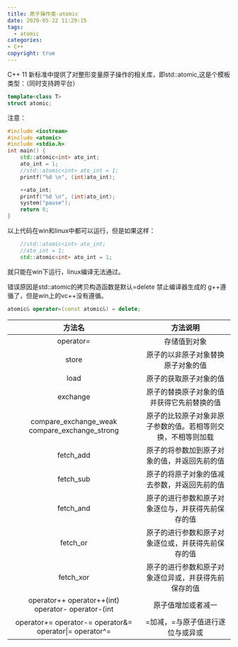 ```yaml
---
title: 原子操作类-atomic
date: 2020-05-22 11:29:15
tags:
  - atomic
categories: 
- C++
copyright: true
---
```


C++ 11 新标准中提供了对整形变量原子操作的相关库，即std::atomic,这是个模板类型：（同时支持跨平台）

```C++
template<class T>
struct atomic;
```

注意：

```C++
#include <iostream>
#include <atomic>
#include <stdio.h>
int main() {
	std::atomic<int> ato_int;
	ato_int = 1;
    //std::atomic<int> ato_int = 1;
	printf("%d \n", (int)ato_int);

	++ato_int;
	printf("%d \n", (int)ato_int);
	system("pause");
	return 0;
}
```

以上代码在win和linux中都可以运行，但是如果这样：

```C++
	//std::atomic<int> ato_int;
	//ato_int = 1;
    std::atomic<int> ato_int = 1;
```

就只能在win下运行，linux编译无法通过。

<!--more-->

错误原因是std::atomic的拷贝构造函数是默认=delete 禁止编译器生成的 g++遵循了，但是win上的vc++没有遵循。

```C++
atomic& operator=(const atomic&) = delete;
```

|                         方法名                          |                           方法说明                           |
| :-----------------------------------------------------: | :----------------------------------------------------------: |
|                        operator=                        |                         存储值到对象                         |
|                          store                          |              原子的以非原子对象替换原子对象的值              |
|                          load                           |                    原子的获取原子对象的值                    |
|                        exchange                         |          原子的替换原子对象的值并获得它先前替换的值          |
|   compare_exchange_weak<br />compare_exchange_strong    | 原子的比较原子对象非原子参数的值。若相等则交换，不相等则加载 |
|                        fetch_add                        |         原子的将参数加到原子对象的值，并返回先前的值         |
|                        fetch_sub                        |         原子的将原子对象的值减去参数，并返回先前的值         |
|                        fetch_and                        |      原子的进行参数和原子对象逐位与，并获得先前保存的值      |
|                        fetch_or                         |      原子的进行参数和原子对象逐位或，并获得先前保存的值      |
|                        fetch_xor                        |     原子的进行参数和原子对象逐位异或，并获得先前保存的值     |
|   operator++ operator++(int) operator- operator-(int    |                      原子值增加或者减一                      |
| operator+= operator-= operator&= operator\|= operator^= |               =加减，=与原子值进行逐位与或异或               |


